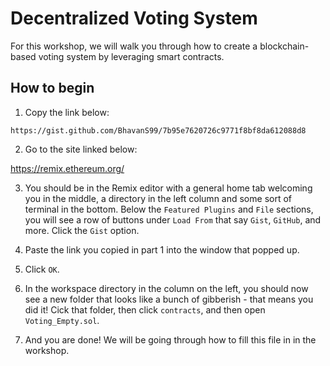 # Decentralized Voting System

For this workshop, we will walk you through how to create a blockchain-based voting system by leveraging smart contracts.


## How to begin

1. Copy the link below:
```
https://gist.github.com/BhavanS99/7b95e7620726c9771f8bf8da612088d8
```

2. Go to the site linked below:

https://remix.ethereum.org/

3. You should be in the Remix editor with a general home tab welcoming you in the middle, a directory in the left column and some sort of terminal in the bottom. Below the `Featured Plugins` and `File` sections, you will see a row of buttons under `Load From` that say `Gist`, `GitHub`, and more. Click the `Gist` option.

4. Paste the link you copied in part 1 into the window that popped up.

5. Click `OK`.

6. In the workspace directory in the column on the left, you should now see a new folder that looks like a bunch of gibberish - that means you did it! Cick that folder, then click `contracts`, and then open `Voting_Empty.sol`.

7. And you are done! We will be going through how to fill this file in in the workshop.
